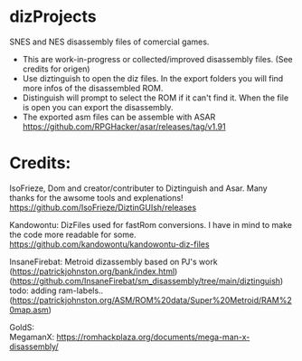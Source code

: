 # dizProjects
 SNES and NES disassembly files of comercial games. 

  - This are work-in-progress or collected/improved disassembly files. (See credits for origen) 
  - Use diztinguish to open the diz files. In the export folders you will find more infos of the disassembled ROM. 
  - Distinguish will prompt to select the ROM if it can't find it. When the file is open you can export the disassembly.
  - The exported asm files can be assemble with ASAR https://github.com/RPGHacker/asar/releases/tag/v1.91


# Credits: 
IsoFrieze, Dom and creator/contributer to Diztinguish and Asar. Many thanks for the awsome tools and explenations!
  https://github.com/IsoFrieze/DiztinGUIsh/releases

Kandowontu: 
  DizFiles used for fastRom conversions. I have in mind to make the code more readable for some.
  https://github.com/kandowontu/kandowontu-diz-files	

InsaneFirebat: 
  Metroid dizassembly based on PJ's work (https://patrickjohnston.org/bank/index.html)
  (https://github.com/InsaneFirebat/sm_disassembly/tree/main/diztinguish)
  todo: adding ram-labels.. (https://patrickjohnston.org/ASM/ROM%20data/Super%20Metroid/RAM%20map.asm)
	
GoldS: 	
  MegamanX:
  https://romhackplaza.org/documents/mega-man-x-disassembly/	